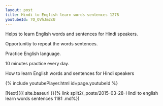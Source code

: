 ```yaml
---
layout: post
title: Hindi to English learn words sentences 1278 
youtubeId: 7O_OVhJm2cU
---
```

 
 
Helps to learn English words and sentences for Hindi speakers.

Opportunitiy to repeat the words sentences. 

Practice English language. 
 
10 minutes practice every day. 
 
How to learn English words and sentences for Hindi speakers 
 
{% include youtubePlayer.html id=page.youtubeId %}
 
 
[Next]({{ site.baseurl }}{% link  split2/_posts/2015-03-28-Hindi to english learn words sentences 1181 .md%})
 
